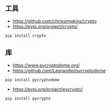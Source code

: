 
## 工具
- https://github.com/chrissimpkins/crypto
- https://pypi.org/project/crypto/
```bash
pip install crypto
```

## 库

- https://www.pycryptodome.org/
- https://github.com/Legrandin/pycryptodome
```bash
pip install pycryptodome
```

- https://pypi.org/project/pycrypto/
```bash
pip install pycrypto
```

